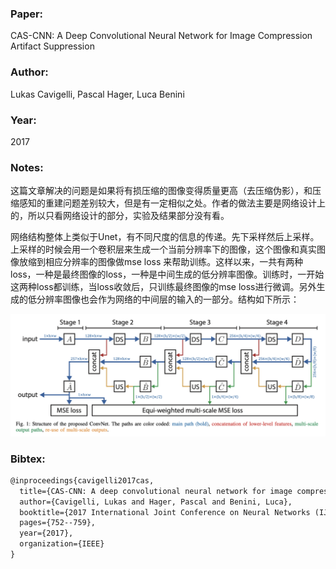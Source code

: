 ### Paper:

CAS-CNN: A Deep Convolutional Neural Network for Image Compression Artifact Suppression

### Author:

Lukas Cavigelli, Pascal Hager, Luca Benini

### Year:

2017

### Notes:

这篇文章解决的问题是如果将有损压缩的图像变得质量更高（去压缩伪影），和压缩感知的重建问题差别较大，但是有一定相似之处。作者的做法主要是网络设计上的，所以只看网络设计的部分，实验及结果部分没有看。

网络结构整体上类似于Unet，有不同尺度的信息的传递。先下采样然后上采样。上采样的时候会用一个卷积层来生成一个当前分辨率下的图像，这个图像和真实图像放缩到相应分辨率的图像做mse loss 来帮助训练。这样以来，一共有两种loss，一种是最终图像的loss，一种是中间生成的低分辨率图像。训练时，一开始这两种loss都训练，当loss收敛后，只训练最终图像的mse loss进行微调。另外生成的低分辨率图像也会作为网络的中间层的输入的一部分。结构如下所示：

<img src="https://raw.githubusercontent.com/Theodore-PKU/pictures/master/%E6%88%AA%E5%B1%8F2019-12-26%E4%B8%8A%E5%8D%8810.37.38.png" style="zoom:50%;" />

### Bibtex:

```latex
@inproceedings{cavigelli2017cas,
  title={CAS-CNN: A deep convolutional neural network for image compression artifact suppression},
  author={Cavigelli, Lukas and Hager, Pascal and Benini, Luca},
  booktitle={2017 International Joint Conference on Neural Networks (IJCNN)},
  pages={752--759},
  year={2017},
  organization={IEEE}
}
```